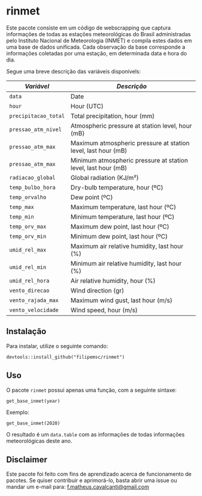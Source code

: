 # rinmet
Este pacote consiste em um código de webscrapping que captura informações de todas as estações meteorológicas do Brasil administradas pelo Instituto Nacional de Meteorologia (INMET) e compila estes dados em uma base de dados unificada. Cada observação da base corresponde a informações coletadas por uma estação, em determinada data e hora do dia.

Segue uma breve descrição das variáveis disponívels: 

| ***Variável***| ***Descrição*** |
|-----|-----|
| `data` | Date |
| `hour` | Hour (UTC) |
| `precipitacao_total` | Total precipitation, hour (mm) |
|`pressao_atm_nivel`|Atmospheric pressure at station level, hour (mB)|
|`pressao_atm_max`| Maximum atmospheric pressure at station level, last hour (mB)|
|`pressao_atm_max`| Minimum atmospheric pressure at station level, last hour (mB)|
|`radiacao_global`| Global radiation (KJ/m²)|
|`temp_bulbo_hora`| Dry-bulb temperature, hour (ºC)|
|`temp_orvalho`| Dew point (ºC)|
|`temp_max`| Maximum temperature, last hour (ºC)|
|`temp_min`| Minimum temperature, last hour (ºC)|
|`temp_orv_max`| Maximum dew point, last hour (ºC)|
|`temp_orv_min`| Minimum dew point, last hour (ºC)|
|`umid_rel_max`| Maximum air relative humidity, last hour (%)|
|`umid_rel_min`| Minimum air relative humidity, last hour (%)|
|`umid_rel_hora`| Air relative humidity, hour (%)|
|`vento_direcao`| Wind direction (gr)|
|`vento_rajada_max`| Maximum wind gust, last hour (m/s)|
|`vento_velocidade`| Wind speed, hour (m/s) |



## Instalação
Para instalar, utilize o seguinte comando: 
```
devtools::install_github("filipemsc/rinmet")
```

## Uso
O pacote `rinmet` possui apenas uma função, com a seguinte sintaxe:
```
get_base_inmet(year)
``` 
Exemplo: 
``` 
get_base_inmet(2020)
```
O resultado é um `data.table` com as informações de todas informações meteorológicas deste ano.

## Disclaimer
Este pacote foi feito com fins de aprendizado acerca de funcionamento de pacotes. Se quiser contribuir e aprimorá-lo, basta abrir uma issue ou mandar um e-mail para: f.matheus.cavalcanti@gmail.com
